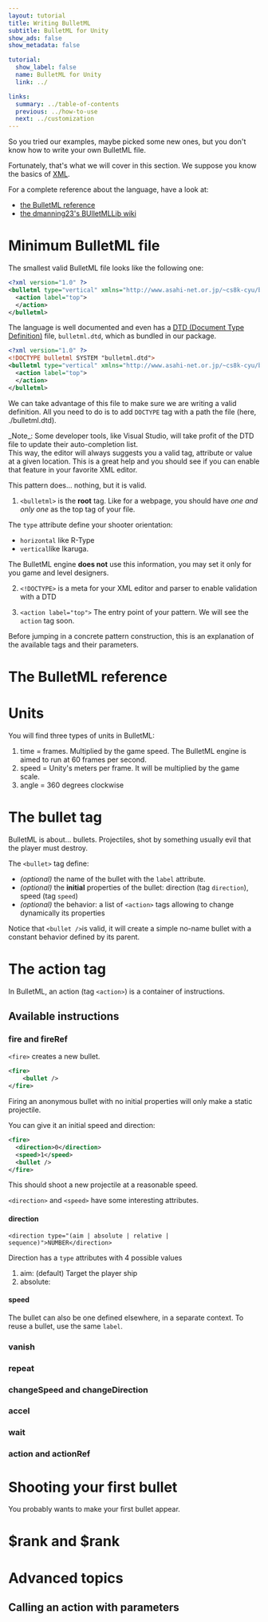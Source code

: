 ```yaml
---
layout: tutorial
title: Writing BulletML
subtitle: BulletML for Unity
show_ads: false
show_metadata: false

tutorial:
  show_label: false
  name: BulletML for Unity
  link: ../

links:
  summary: ../table-of-contents
  previous: ../how-to-use
  next: ../customization
---
```


So you tried our examples, maybe picked some new ones, but you don't know how to write your own BulletML file.

Fortunately, that's what we will cover in this section.
We suppose you know the basics of [XML](http://stackoverflow.com/tags/xml/info).

For a complete reference about the language, have a look at:

- [the BulletML reference](http://www.asahi-net.or.jp/~cs8k-cyu/bulletml/bulletml_ref_e.html)
- [the dmanning23's BUlletMLLib wiki](https://github.com/dmanning23/BulletMLLib/wiki)

# Minimum BulletML file

The smallest valid BulletML file looks like the following one:

```xml
<?xml version="1.0" ?>
<bulletml type="vertical" xmlns="http://www.asahi-net.or.jp/~cs8k-cyu/bulletml">
  <action label="top">
  </action>
</bulletml>
```

The language is well documented and even has a [DTD (Document Type Definition)](http://www.w3schools.com/dtd/) file, ``bulletml.dtd``, which as bundled in our package.

```xml
<?xml version="1.0" ?>
<!DOCTYPE bulletml SYSTEM "bulletml.dtd">
<bulletml type="vertical" xmlns="http://www.asahi-net.or.jp/~cs8k-cyu/bulletml">
  <action label="top">
  </action>
</bulletml>
```

We can take advantage of this file to make sure we are writing a valid definition.
All you need to do is to add ``DOCTYPE`` tag with a path the file (here, ./bulletml.dtd).

<md-note>
_Note_: Some developer tools, like Visual Studio, will take profit of the DTD file to update their auto-completion list.
<br />
This way, the editor will always suggests you a valid tag, attribute or value at a given location.
This is a great help and you should see if you can enable that feature in your favorite XML editor.
</md-note>

This pattern does... nothing, but it is valid.

1. ``<bulletml>`` is the **root** tag.
Like <html> for a webpage, you should have *one and only one* as the top tag of your file.

The ``type`` attribute define your shooter orientation:
  * ``horizontal`` like R-Type
  * ``vertical``like Ikaruga.

The BulletML engine **does not** use this information, you may set it only for you game and level designers.

2. ``<!DOCTYPE>`` is a meta for your XML editor and parser to enable validation with a DTD

3. ``<action label="top">`` The entry point of your pattern. We will see the ``action`` tag soon.

Before jumping in a concrete pattern construction, this is an explanation of the available tags and their parameters.

# The BulletML reference

# Units

You will find three types of units in BulletML:

1. time = frames. Multiplied by the game speed. The BulletML engine is aimed to run at 60 frames per second.
2. speed = Unity's meters per frame. It will be multiplied by the game scale.
3. angle = 360 degrees clockwise

# The bullet tag

BulletML is about... bullets. Projectiles, shot by something usually evil that the player must destroy.

The ``<bullet>`` tag define:

* *(optional)* the name of the bullet with the ``label`` attribute.
* *(optional)* the **initial** properties of the bullet: direction (tag ``direction``), speed (tag ``speed``)
* *(optional)* the behavior: a list of ``<action>`` tags allowing to change dynamically its properties

Notice that ``<bullet />``is valid, it will create a simple no-name bullet with a constant behavior defined by its parent.

# The action tag

In BulletML, an action (tag ``<action>``) is a container of instructions.

## Available instructions

### fire and fireRef

``<fire>`` creates a new bullet.

```xml
<fire>
	<bullet />
</fire>
```

Firing an anonymous bullet with no initial properties will only make a static projectile.

You can give it an initial speed and direction:

```xml
<fire>
  <direction>0</direction>
  <speed>1</speed>
  <bullet />
</fire>
```

This should shoot a new projectile at a reasonable speed.

``<direction>`` and ``<speed>`` have some interesting attributes.

#### direction

``<direction type="(aim | absolute | relative | sequence)">NUMBER</direction>``

Direction has a ``type`` attributes with 4 possible values

1. aim: (default) Target the player ship
2. absolute:

#### speed




The bullet can also be one defined elsewhere, in a separate context.
To reuse a bullet, use the same ``label``.

### vanish

### repeat

### changeSpeed and changeDirection

### accel

### wait

### action and actionRef

# Shooting your first bullet

You probably wants to make your first bullet appear.

# $rank and $rank

# Advanced topics

## Calling an action with parameters

